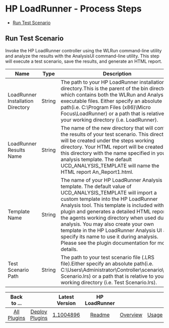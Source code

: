 
# HP LoadRunner - Process Steps


* [Run Test Scenario](#run_test_scenario)


## Run Test Scenario

Invoke the HP LoadRunner controller using the WLRun command-line utility and analyze the results with the AnalysisUI command-line utility. This step will execute a test scenario, save the results, and generate an HTML report.



| Name | Type | Description                                                                                                          | Required |
| ---- | ---- | -------------------------------------------------------------------------------------------------------------------- | -------- |
| LoadRunner Installation Directory | String | The path to your HP LoadRunner installation directory.This is the parent of the bin directory, which contains both the WLRun and AnalysisUI executable files. Either specify an absolute path(i.e. C:\Program Files (x86)\Micro Focus\LoadRunner) or a path that is relative to your working directory (i.e. LoadRunner). | Yes |
| LoadRunner Results Name | String | The name of the new directory that will contain the results of your test scenario. This directory will be created under the steps working directory. Your HTML report will be created in this directory with the name specified in your analysis template. The default UCD\_ANALYSIS\_TEMPLATE will name the HTML report An\_Report1.html. | Yes |
| Template Name | String | The name of your HP LoadRunner Analysis template. The default value of UCD\_ANALYSIS\_TEMPLATE will import a custom template into the HP LoadRunner Analysis tool. This template is included with the plugin and generates a detailed HTML report in the agents working directory when used during analysis. You may also create your own template in the HP LoadRunner Analysis UI and specify its name to use it during analysis. Please see the plugin documentation for more details. | Yes |
| Test Scenario Path | String | The path to your test scenario file (.LRS file).Either specify an absolute path(i.e. C:\Users\Administrator\Controller\scenario\Test Scenario.lrs) or a path that is relative to your working directory (i.e. Test Scenario.lrs). | Yes |



|Back to ...||Latest Version|HP LoadRunner ||||
| :---: | :---: | :---: | :---: | :---: | :---: | :---: |
|[All Plugins](../../index.md)|[Deploy Plugins](../README.md)|[1.1004896](https://raw.githubusercontent.com/UrbanCode/IBM-UCD-PLUGINS/main/files/hp-loadrunner/plugins-hp-loadrunner-1.1004896.zip)|[Readme](README.md)|[Overview](overview.md)|[Usage](usage.md)|[Downloads](downloads.md)|
